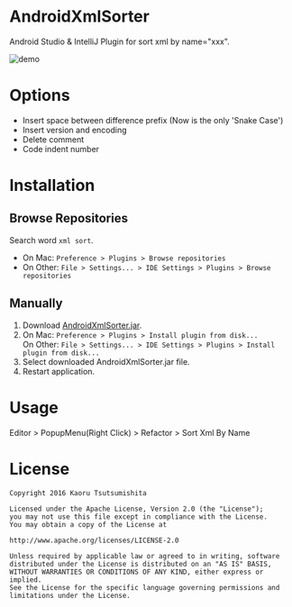 # AndroidXmlSorter

Android Studio & IntelliJ Plugin for sort xml by name="xxx".

![demo](https://raw.githubusercontent.com/roana0229/android-xml-sorter/master/demo.gif)

# Options

* Insert space between difference prefix (Now is the only 'Snake Case')
* Insert version and encoding
* Delete comment
* Code indent number

# Installation

## Browse Repositories

Search word `xml sort`.

* On Mac: `Preference > Plugins > Browse repositories`
* On Other: `File > Settings... > IDE Settings > Plugins > Browse repositories`

## Manually

1. Download [AndroidXmlSorter.jar](https://github.com/roana0229/android-xml-sorter/raw/master/AndroidXmlSorter.jar).
2. On Mac: `Preference > Plugins > Install plugin from disk...`<br/>On Other: `File > Settings... > IDE Settings > Plugins > Install plugin from disk...`
3. Select downloaded AndroidXmlSorter.jar file.
4. Restart application.

# Usage

Editor > PopupMenu(Right Click) > Refactor > Sort Xml By Name

# License

```
Copyright 2016 Kaoru Tsutsumishita

Licensed under the Apache License, Version 2.0 (the "License");
you may not use this file except in compliance with the License.
You may obtain a copy of the License at

http://www.apache.org/licenses/LICENSE-2.0

Unless required by applicable law or agreed to in writing, software
distributed under the License is distributed on an "AS IS" BASIS,
WITHOUT WARRANTIES OR CONDITIONS OF ANY KIND, either express or implied.
See the License for the specific language governing permissions and
limitations under the License.
```
